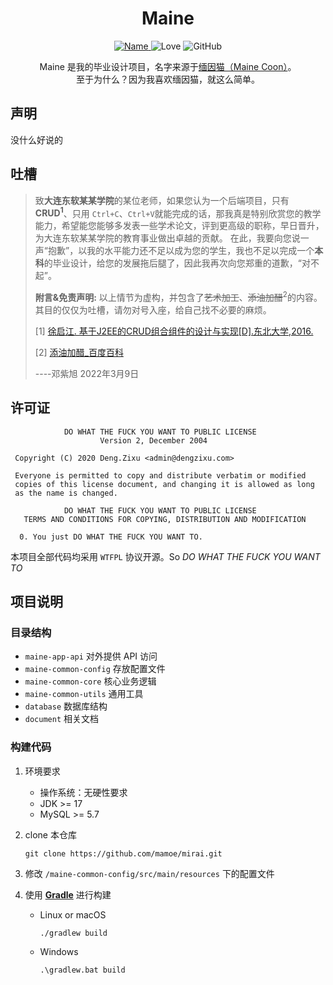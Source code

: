 <div align="center">
    <h1>
        Maine
    </h1>
    <a href="https://github.com/project-maine/">
        <img alt="Name" src="https://img.shields.io/badge/project-maine-green?style=for-the-badge&logo=github">
    </a>
    <img alt="Love" src="https://img.shields.io/badge/code%20with-love%E2%99%A5%EF%B8%8F-CC0066?style=for-the-badge">
    <img alt="GitHub" src="https://img.shields.io/github/license/project-maine/maine-server?style=for-the-badge">
    <p>
        Maine 是我的毕业设计项目，名字来源于<a href="https://zh.wikipedia.org/wiki/%E7%B7%AC%E5%9B%A0%E8%B2%93">缅因猫（Maine Coon）</a>。<br>至于为什么？因为我喜欢缅因猫，就这么简单。
    </p>
</div>

## 声明

没什么好说的

## 吐槽

> 致**大连东软某某学院**的某位老师，如果您认为一个后端项目，只有 **CRUD<sup>1</sup>**、只用 `Ctrl+C`、`Ctrl+V`就能完成的话，那我真是特别欣赏您的教学能力，希望能您能够多发表一些学术论文，评到更高级的职称，早日晋升，为大连东软某某学院的教育事业做出卓越的贡献。
> 在此，我要向您说一声“抱歉”，以我的水平能力还不足以成为您的学生，我也不足以完成一个**本科**的毕业设计，给您的发展拖后腿了，因此我再次向您郑重的道歉，“对不起”。
>
> **附言&免责声明:** 以上情节为虚构，并包含了~~艺术加工~~、~~添油加醋~~<sup>2</sup>的内容。
> 其目的仅仅为吐槽，请勿对号入座，给自己找不必要的麻烦。
>
>
>  [1] [徐启江. 基于J2EE的CRUD组合组件的设计与实现[D].东北大学,2016.](https://kns.cnki.net/kcms/detail/detail.aspx?FileName=1018074087.nh&DbName=CMFD2019)
> 
> [2] [添油加醋_百度百科](https://baike.baidu.com/item/%E6%B7%BB%E6%B2%B9%E5%8A%A0%E9%86%8B/4296391)
>
>
>  ----邓紫旭 2022年3月9日

## 许可证

```text
            DO WHAT THE FUCK YOU WANT TO PUBLIC LICENSE
                    Version 2, December 2004

 Copyright (C) 2020 Deng.Zixu <admin@dengzixu.com>

 Everyone is permitted to copy and distribute verbatim or modified
 copies of this license document, and changing it is allowed as long
 as the name is changed.

            DO WHAT THE FUCK YOU WANT TO PUBLIC LICENSE
   TERMS AND CONDITIONS FOR COPYING, DISTRIBUTION AND MODIFICATION

  0. You just DO WHAT THE FUCK YOU WANT TO.
```

本项目全部代码均采用 `WTFPL` 协议开源。So *DO WHAT THE FUCK YOU WANT TO*

## 项目说明

### 目录结构

* `maine-app-api` 对外提供 API 访问
* `maine-common-config` 存放配置文件
* `maine-common-core` 核心业务逻辑
* `maine-common-utils` 通用工具
* `database` 数据库结构
* `document` 相关文档

### 构建代码

1. 环境要求

    * 操作系统：无硬性要求
    * JDK >= 17
    * MySQL >= 5.7

2. clone 本仓库

   ```shell
   git clone https://github.com/mamoe/mirai.git
   ```

3. 修改 `/maine-common-config/src/main/resources` 下的配置文件

4. 使用 **[Gradle](https://gradle.org/)** 进行构建

    * Linux or macOS

      ```shell
      ./gradlew build
      ```

    * Windows

      ```shell
      .\gradlew.bat build
      ```

